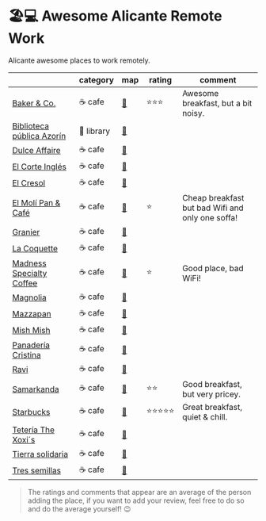 # 🏖️💻 Awesome Alicante Remote Work
Alicante awesome places to work remotely.

|                                                        | category | map                                  | rating | comment |
|--------------------------------------------------------|----------|--------------------------------------|--------|---------|
| [Baker & Co.](http://bakerandco.es/) | ☕ cafe  | [📍](https://goo.gl/maps/yj3MgAhu3B22) |⭐️⭐️⭐️|Awesome breakfast, but a bit noisy.
| [Biblioteca pública Azorín](https://www.facebook.com/pg/Biblioteca-P%C3%BAblica-Azor%C3%ADn-de-Alicante-1529755180673749/about/) | 📙 library  | [📍](https://goo.gl/maps/1edtak6146S2) |
| [Dulce Affaire](https://www.facebook.com/dulceaffaire/) | ☕ cafe  | [📍](https://goo.gl/maps/u7cCgr3UN9C2) |
| [El Corte Inglés](https://www.elcorteingles.es/centroscomerciales/es/eci/servicios/cafeteria?shopping_center_id=centro-comercial-avenida-maisonnave) | ☕ cafe  | [📍](https://goo.gl/maps/UYBMnoA2fus) |
| [El Cresol](https://www.facebook.com/pg/elcresolcafecultural/about/) | ☕ cafe  | [📍](https://goo.gl/maps/MVmMzJ9eVrG2) |
| [El Molí Pan & Café](http://elmolipanycafe.com/el-moli-devesa-2/) | ☕ cafe  | [📍](https://goo.gl/maps/KuCBM88bMez) |⭐️|Cheap breakfast but bad Wifi and only one soffa!
| [Granier](https://pansgranier.com/) | ☕ cafe  | [📍](https://goo.gl/maps/WFvWnFcX2xo) |
| [La Coquette](https://www.facebook.com/cafelacoquette/) | ☕ cafe  | [📍](https://goo.gl/maps/LNAQUtaGwo62) |
| [Madness Specialty Coffee](https://madnesscoffee.com/) | ☕ cafe  | [📍](https://goo.gl/maps/TZ5CwuLmxCt) |⭐️|Good place, bad WiFi!
| [Magnolia](http://magnoliacafe.es/) | ☕ cafe  | [📍](https://goo.gl/maps/JpMDiS3CW4y) |
| [Mazzapan](http://www.mazzapan.es/) | ☕ cafe  | [📍](https://goo.gl/maps/xgjqAVRuy9n) |
| [Mish Mish](http://mishmish.es/en/home/) | ☕ cafe  | [📍](https://goo.gl/maps/911krPU3EtN2) |
| [Panadería Cristina](https://www.facebook.com/pages/category/Bakery/Panaderia-Cafeteria-Cristina-Quintana-522360304535387/) | ☕ cafe  | [📍](https://goo.gl/maps/fo8q8mgZwqv) |
| [Ravi](https://www.facebook.com/pg/RAVI-CAF%C3%89-Alicante-productos-Km-0-490327844473975/about/) | ☕ cafe  | [📍](https://goo.gl/maps/zVLczLcneBR2) |
| [Samarkanda](https://www.facebook.com/SamarkandaCafe/) | ☕ cafe  | [📍](https://goo.gl/maps/mFChN9cnZt12) |⭐️⭐️|Good breakfast, but very pricey.
| [Starbucks](https://www.starbucks.es/) | ☕ cafe  | [📍](https://g.page/Starbucks_Rambla_Mendez_Nunez?share) |⭐️⭐️⭐️⭐️⭐️|Great breakfast, quiet & chill.
| [Tetería The Xoxi´s](https://www.facebook.com/pages/category/Tea-Room/Teteria-The-xoxis-537005796340556/) | ☕ cafe  | [📍](https://goo.gl/maps/v2kDvVwJ28t) |
| [Tierra solidaria](https://www.facebook.com/tierrasolidaria/) | ☕ cafe  | [📍](https://goo.gl/maps/5Ew1h1Wjpwj) |
| [Tres semillas](http://tressemillas.com/cafeteria/) | ☕ cafe  | [📍](https://goo.gl/maps/NxoRrgNHHp22) |

> The ratings and comments that appear are an average of the person adding the place, if you want to add your review, feel free to do so and do the average yourself! 😉
